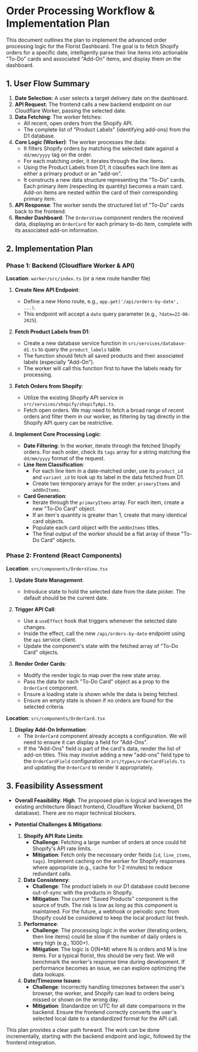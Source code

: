# Order Processing Workflow & Implementation Plan

This document outlines the plan to implement the advanced order processing logic for the Florist Dashboard. The goal is to fetch Shopify orders for a specific date, intelligently parse their line items into actionable "To-Do" cards and associated "Add-On" items, and display them on the dashboard.

## 1. User Flow Summary

1.  **Date Selection**: A user selects a target delivery date on the dashboard.
2.  **API Request**: The frontend calls a new backend endpoint on our Cloudflare Worker, passing the selected date.
3.  **Data Fetching**: The worker fetches:
    - All recent, open orders from the Shopify API.
    - The complete list of "Product Labels" (identifying add-ons) from the D1 database.
4.  **Core Logic (Worker)**: The worker processes the data:
    - It filters Shopify orders by matching the selected date against a `dd/mm/yyyy` tag on the order.
    - For each matching order, it iterates through the line items.
    - Using the Product Labels from D1, it classifies each line item as either a primary product or an "add-on".
    - It constructs a new data structure representing the "To-Do" cards. Each primary item (respecting its quantity) becomes a main card. Add-on items are nested within the card of their corresponding primary item.
5.  **API Response**: The worker sends the structured list of "To-Do" cards back to the frontend.
6.  **Render Dashboard**: The `OrdersView` component renders the received data, displaying an `OrderCard` for each primary to-do item, complete with its associated add-on information.

## 2. Implementation Plan

### Phase 1: Backend (Cloudflare Worker & API)

**Location**: `worker/src/index.ts` (or a new route handler file)

1.  **Create New API Endpoint**:
    - Define a new Hono route, e.g., `app.get('/api/orders-by-date', ...)`.
    - This endpoint will accept a `date` query parameter (e.g., `?date=22-06-2025`).

2.  **Fetch Product Labels from D1**:
    - Create a new database service function in `src/services/database-d1.ts` to query the `product_labels` table.
    - The function should fetch all saved products and their associated labels (especially "Add-On").
    - The worker will call this function first to have the labels ready for processing.

3.  **Fetch Orders from Shopify**:
    - Utilize the existing Shopify API service in `src/services/shopify/shopifyApi.ts`.
    - Fetch open orders. We may need to fetch a broad range of recent orders and filter them in our worker, as filtering by tag directly in the Shopify API query can be restrictive.

4.  **Implement Core Processing Logic**:
    - **Date Filtering**: In the worker, iterate through the fetched Shopify orders. For each order, check its `tags` array for a string matching the `dd/mm/yyyy` format of the request.
    - **Line Item Classification**:
        - For each line item in a date-matched order, use its `product_id` and `variant_id` to look up its label in the data fetched from D1.
        - Create two temporary arrays for the order: `primaryItems` and `addOnItems`.
    - **Card Generation**:
        - Iterate through the `primaryItems` array. For each item, create a new "To-Do Card" object.
        - If an item's quantity is greater than 1, create that many identical card objects.
        - Populate each card object with the `addOnItems` titles.
        - The final output of the worker should be a flat array of these "To-Do Card" objects.

### Phase 2: Frontend (React Components)

**Location**: `src/components/OrdersView.tsx`

1.  **Update State Management**:
    - Introduce state to hold the selected date from the date picker. The default should be the current date.

2.  **Trigger API Call**:
    - Use a `useEffect` hook that triggers whenever the selected date changes.
    - Inside the effect, call the new `/api/orders-by-date` endpoint using the `api` service client.
    - Update the component's state with the fetched array of "To-Do Card" objects.

3.  **Render Order Cards**:
    - Modify the render logic to map over the new state array.
    - Pass the data for each "To-Do Card" object as a prop to the `OrderCard` component.
    - Ensure a loading state is shown while the data is being fetched.
    - Ensure an empty state is shown if no orders are found for the selected criteria.

**Location**: `src/components/OrderCard.tsx`

1.  **Display Add-On Information**:
    - The `OrderCard` component already accepts a configuration. We will need to ensure it can display a field for "Add-Ons".
    - If the "Add-Ons" field is part of the card's data, render the list of add-on titles. This may involve adding a new "add-ons" field type to the `OrderCardField` configuration in `src/types/orderCardFields.ts` and updating the `OrderCard` to render it appropriately.

## 3. Feasibility Assessment

-   **Overall Feasibility**: **High**. The proposed plan is logical and leverages the existing architecture (React frontend, Cloudflare Worker backend, D1 database). There are no major technical blockers.

-   **Potential Challenges & Mitigations**:
    1.  **Shopify API Rate Limits**:
        - **Challenge**: Fetching a large number of orders at once could hit Shopify's API rate limits.
        - **Mitigation**: Fetch only the necessary order fields (`id`, `line_items`, `tags`). Implement caching on the worker for Shopify responses where appropriate (e.g., cache for 1-2 minutes) to reduce redundant calls.
    2.  **Data Consistency**:
        - **Challenge**: The product labels in our D1 database could become out-of-sync with the products in Shopify.
        - **Mitigation**: The current "Saved Products" component is the source of truth. The risk is low as long as this component is maintained. For the future, a webhook or periodic sync from Shopify could be considered to keep the local product list fresh.
    3.  **Performance**:
        - **Challenge**: The processing logic in the worker (iterating orders, then line items) could be slow if the number of daily orders is very high (e.g., 1000+).
        - **Mitigation**: The logic is O(N*M) where N is orders and M is line items. For a typical florist, this should be very fast. We will benchmark the worker's response time during development. If performance becomes an issue, we can explore optimizing the data lookups.
    4.  **Date/Timezone Issues**:
        - **Challenge**: Incorrectly handling timezones between the user's browser, the worker, and Shopify can lead to orders being missed or shown on the wrong day.
        - **Mitigation**: Standardize on UTC for all date comparisons in the backend. Ensure the frontend correctly converts the user's selected local date to a standardized format for the API call.

This plan provides a clear path forward. The work can be done incrementally, starting with the backend endpoint and logic, followed by the frontend integration. 